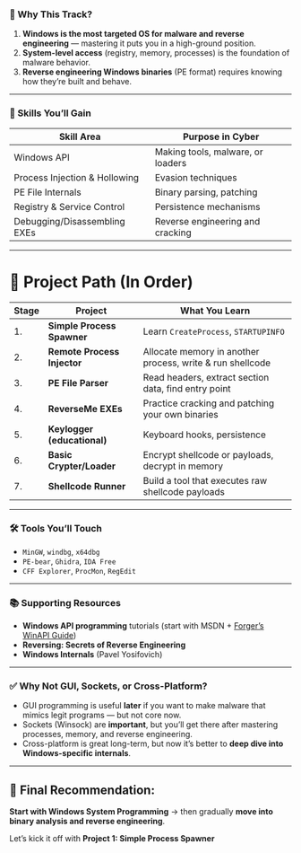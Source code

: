 ### 🚩 Why This Track?

1. **Windows is the most targeted OS for malware and reverse engineering** — mastering it puts you in a high-ground position.
2. **System-level access** (registry, memory, processes) is the foundation of malware behavior.
3. **Reverse engineering Windows binaries** (PE format) requires knowing how they’re built and behave.

---

### 🧠 Skills You’ll Gain

| Skill Area                    | Purpose in Cyber                  |
| ----------------------------- | --------------------------------- |
| Windows API                   | Making tools, malware, or loaders |
| Process Injection & Hollowing | Evasion techniques                |
| PE File Internals             | Binary parsing, patching          |
| Registry & Service Control    | Persistence mechanisms            |
| Debugging/Disassembling EXEs  | Reverse engineering and cracking  |

---

# 🔨 **Project Path (In Order)**

| Stage | Project                     | What You Learn                                            |
| ----- | --------------------------- | --------------------------------------------------------- |
| 1.    | **Simple Process Spawner**  | Learn `CreateProcess`, `STARTUPINFO`                      |
| 2.    | **Remote Process Injector** | Allocate memory in another process, write & run shellcode |
| 3.    | **PE File Parser**          | Read headers, extract section data, find entry point      |
| 4.    | **ReverseMe EXEs**          | Practice cracking and patching your own binaries          |
| 5.    | **Keylogger (educational)** | Keyboard hooks, persistence                               |
| 6.    | **Basic Crypter/Loader**    | Encrypt shellcode or payloads, decrypt in memory          |
| 7.    | **Shellcode Runner**        | Build a tool that executes raw shellcode payloads         |

---

### 🛠 Tools You’ll Touch

* `MinGW`, `windbg`, `x64dbg`
* `PE-bear`, `Ghidra`, `IDA Free`
* `CFF Explorer`, `ProcMon`, `RegEdit`

---

### 📚 Supporting Resources

* **Windows API programming** tutorials (start with MSDN + [Forger’s WinAPI Guide](https://web.archive.org/web/20240226162330/http://www.winprog.org/tutorial/))
* **Reversing: Secrets of Reverse Engineering**
* **Windows Internals** (Pavel Yosifovich)

---

### ✅ Why Not GUI, Sockets, or Cross-Platform?

* GUI programming is useful **later** if you want to make malware that mimics legit programs — but not core now.
* Sockets (Winsock) are **important**, but you’ll get there after mastering processes, memory, and reverse engineering.
* Cross-platform is great long-term, but now it’s better to **deep dive into Windows-specific internals**.

---

## 🎯 Final Recommendation:

**Start with Windows System Programming** → then gradually **move into binary analysis and reverse engineering**.

Let’s kick it off with **Project 1: Simple Process Spawner**
